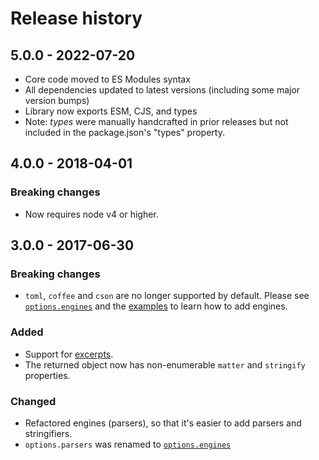 # Release history

## 5.0.0 - 2022-07-20

- Core code moved to ES Modules syntax
- All dependencies updated to latest versions (including some major version bumps)
- Library now exports ESM, CJS, and types
- Note: _types_ were manually handcrafted in prior releases but not included in the package.json's "types" property.

## 4.0.0 - 2018-04-01

### Breaking changes

- Now requires node v4 or higher.

## 3.0.0 - 2017-06-30

### Breaking changes

- `toml`, `coffee` and `cson` are no longer supported by default. Please see [`options.engines`](README.md#optionsengines) and the [examples](./examples) to learn how to add engines.

### Added

- Support for [excerpts](README.md#optionsexcerpt).
- The returned object now has non-enumerable `matter` and `stringify` properties.

### Changed

- Refactored engines (parsers), so that it's easier to add parsers and stringifiers.
- `options.parsers` was renamed to [`options.engines`](README.md#optionsengines)
